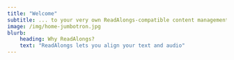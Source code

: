 ```yaml
---
title: "Welcome"
subtitle: ... to your very own ReadAlongs-compatible content management system
image: /img/home-jumbotron.jpg
blurb:
    heading: Why ReadAlongs?
    text: "ReadAlongs lets you align your text and audio"
---
```


